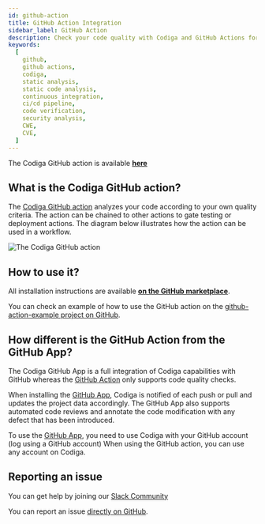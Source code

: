 ```yaml
---
id: github-action
title: GitHub Action Integration
sidebar_label: GitHub Action
description: Check your code quality with Codiga and GitHub Actions for 12+ languages and all code hosting platforms. Free 14 days trial.
keywords:
  [
    github,
    github actions,
    codiga,
    static analysis,
    static code analysis,
    continuous integration,
    ci/cd pipeline,
    code verification,
    security analysis,
    CWE,
    CVE,
  ]
---
```


The Codiga GitHub action is available [**here**](https://github.com/marketplace/actions/codiga-github-action)

## What is the Codiga GitHub action?

The [Codiga GitHub action](https://github.com/marketplace/actions/codiga-github-action)
analyzes your code according to your own quality criteria. The action can be chained to other actions to gate
testing or deployment actions. The diagram below illustrates how the action
can be used in a workflow.

![The Codiga GitHub action](/img/github-action.png)

## How to use it?

All installation instructions are available [**on the GitHub marketplace**](https://github.com/marketplace/actions/codiga-github-action).

You can check an example of how to use the GitHub action on the [github-action-example project on GitHub](https://github.com/codiga/github-action-example).

## How different is the GitHub Action from the GitHub App?

The Codiga GitHub App is a full integration of Codiga
capabilities with GitHub whereas the [GitHub Action](https://github.com/marketplace/actions/codiga-github-action)
only supports code quality checks.

When installing the [GitHub App](https://github.com/marketplace/code-inspector), Codiga is notified of each push or
pull and updates the project data accordingly. The GitHub App also supports
automated code reviews and annotate the code modification with
any defect that has been introduced.

To use the [GitHub App](https://github.com/marketplace/code-inspector),
you need to use Codiga with your GitHub account (log using a GitHub account)
When using the GitHub action, you can use any account on Codiga.

## Reporting an issue

You can get help by joining our [Slack Community](https://join.slack.com/t/codigahq/shared_invite/zt-9hvmfwie-9BUVFwZDwvpIGlkHv2mzYQ)

You can report an issue [directly on GitHub](https://github.com/codiga/codiga/issues).

